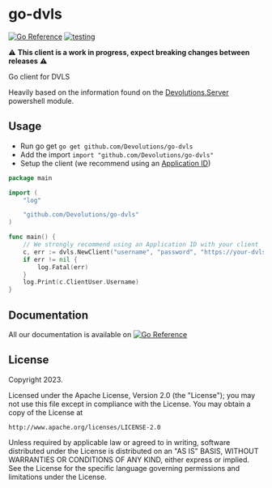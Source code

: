 # go-dvls
[![Go Reference](https://pkg.go.dev/badge/github.com/Devolutions/go-dvls.svg)](https://pkg.go.dev/github.com/Devolutions/go-dvls)
[![testing](https://github.com/Devolutions/go-dvls/actions/workflows/test.yml/badge.svg)](https://github.com/Devolutions/go-dvls/actions/workflows/test.yml)

:warning: **This client is a work in progress, expect breaking changes between releases** :warning:

Go client for DVLS

Heavily based on the information found on the [Devolutions.Server](https://github.com/Devolutions/devolutions-server/tree/main/Powershell%20Module/Devolutions.Server) powershell module.

## Usage
- Run go get `go get github.com/Devolutions/go-dvls`
- Add the import `import "github.com/Devolutions/go-dvls"`
- Setup the client (we recommend using an [Application ID](https://helpserver.devolutions.net/webinterface_applications.html?q=application+id))
``` go
package main

import (
	"log"

	"github.com/Devolutions/go-dvls"
)

func main() {
    // We strongly recommend using an Application ID with your client
	c, err := dvls.NewClient("username", "password", "https://your-dvls-instance.com")
	if err != nil {
		log.Fatal(err)
	}
	log.Print(c.ClientUser.Username)
}
```

## Documentation
All our documentation is available on [![Go Reference](https://pkg.go.dev/badge/github.com/Devolutions/go-dvls.svg)](https://pkg.go.dev/github.com/Devolutions/go-dvls)

## License

Copyright 2023.

Licensed under the Apache License, Version 2.0 (the "License");
you may not use this file except in compliance with the License.
You may obtain a copy of the License at

    http://www.apache.org/licenses/LICENSE-2.0

Unless required by applicable law or agreed to in writing, software
distributed under the License is distributed on an "AS IS" BASIS,
WITHOUT WARRANTIES OR CONDITIONS OF ANY KIND, either express or implied.
See the License for the specific language governing permissions and
limitations under the License.
